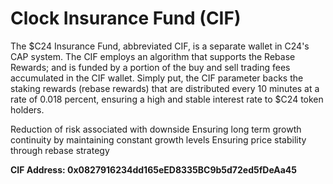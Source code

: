 # Clock Insurance Fund (CIF)

The $C24 Insurance Fund, abbreviated CIF, is a separate wallet in C24's CAP system. The CIF employs an algorithm that supports the Rebase Rewards; and is funded by a portion of the buy and sell trading fees accumulated in the CIF wallet. Simply put, the CIF parameter backs the staking rewards (rebase rewards) that are distributed every 10 minutes at a rate of 0.018 percent, ensuring a high and stable interest rate to $C24 token holders.

Reduction of risk associated with downside Ensuring long term growth continuity by maintaining constant growth levels Ensuring price stability through rebase strategy

**CIF Address: 0x0827916234dd165eED8335BC9b5d72ed5fDeAa45**
